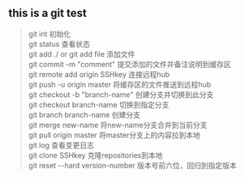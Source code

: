 ## this is a git test

> git int	初始化  
> git status	查看状态  
> git add ./ or git add file	添加文件  
> git commit -m "comment"	提交添加的文件并备注说明到缓存区    
> git remote add origin SSHkey	连接远程hub  
> git push -u origin master	将缓存区的文件推送到远程hub   
> git checkout -b "branch-name"	创建分支并切换到此分支  
> git checkout branch-name	切换到指定分支  
> git branch branch-name	创建分支  
> git merge new-name	将new-name分支合并到当前分支  
> git pull origin master	将master分支上的内容拉到本地  
> git log	查看变更日志  
> git clone SSHkey		克隆repositories到本地  
> git reset --hard version-number	版本号前六位，回归到指定版本  
